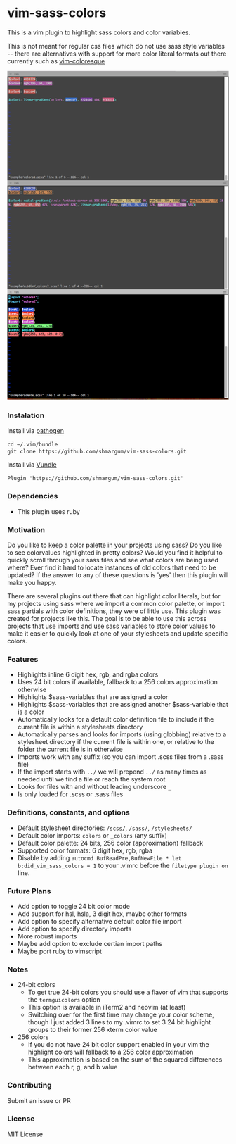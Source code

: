 vim-sass-colors
===============

This is a vim plugin to highlight sass colors and color variables.

This is not meant for regular css files which do not use sass style variables -- there are alternatives with support for more color literal formats out there currently such as [vim-coloresque](https://github.com/gko/vim-coloresque)

![vim sass colors sample](https://raw.githubusercontent.com/shmargum/vim-sass-colors/master/vim-sass-color-sample-7.png)

### Instalation

Install via [pathogen](https://github.com/tpope/vim-pathogen)
```
cd ~/.vim/bundle
git clone https://github.com/shmargum/vim-sass-colors.git
```

Install via [Vundle](https://github.com/VundleVim/Vundle.vim)
```
Plugin 'https://github.com/shmargum/vim-sass-colors.git'
```

### Dependencies
* This plugin uses ruby

### Motivation

Do you like to keep a color palette in your projects using sass? Do you like to see colorvalues highlighted in pretty colors? Would you find it helpful to quickly scroll through your sass files and see what colors are being used where? Ever find it hard to locate instances of old colors that need to be updated?
If the answer to any of these questions is 'yes' then this plugin will make you happy.

There are several plugins out there that can highlight color literals, but for my projects using sass where we import a common color palette, or import sass partials with color definitions, they were of little use.  This plugin was created for projects like this.  The goal is to be able to use this across projects that use imports and use sass variables to store color values to make it easier to quickly look at one of your stylesheets and update specific colors.

### Features
* Highlights inline 6 digit hex, rgb, and rgba colors
* Uses 24 bit colors if available, fallback to a 256 colors approximation otherwise
* Highlights $sass-variables that are assigned a color
* Highlights $sass-variables that are assigned another $sass-variable that is a color
* Automatically looks for a default color definition file to include if the current file is within a stylesheets directory
* Automatically parses and looks for imports (using globbing) relative to a stylesheet directory if the current file is within one, or relative to the folder the current file is in otherwise
* Imports work with any suffix (so you can import .scss files from a .sass file)
* If the import starts with `../` we will prepend `../` as many times as needed until we find a file or reach the system root
* Looks for files with and without leading underscore `_`
* Is only loaded for .scss or .sass files

### Definitions, constants, and options
* Default stylesheet directories: `/scss/`, `/sass/`, `/stylesheets/`
* Default color imports: `colors` or `_colors` (any suffix)
* Default color palette: 24 bits, 256 color (approximation) fallback
* Supported color formats: 6 digit hex, rgb, rgba
* Disable by adding `autocmd BufReadPre,BufNewFile * let b:did_vim_sass_colors = 1` to your .vimrc before the `filetype plugin on` line.

### Future Plans
* Add option to toggle 24 bit color mode
* Add support for hsl, hsla, 3 digit hex, maybe other formats
* Add option to specify alternative default color file import
* Add option to specify directory imports
* More robust imports
* Maybe add option to exclude certian import paths
* Maybe port ruby to vimscript

### Notes
* 24-bit colors
  * To get true 24-bit colors you should use a flavor of vim that supports the `termguicolors` option
  * This option is available in iTerm2 and neovim (at least)
  * Switching over for the first time may change your color scheme, though I just added 3 lines to my .vimrc to set 3 24 bit highlight groups to their former 256 xterm color value
* 256 colors
  * If you do not have 24 bit color support enabled in your vim the highlight colors will fallback to a 256 color approximation
  * This approximation is based on the sum of the squared differences between each r, g, and b value

### Contributing
Submit an issue or PR

### License
MIT License
